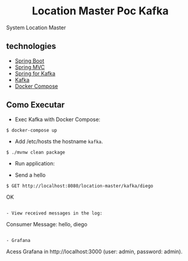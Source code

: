 <h1 align="center">
  Location Master Poc Kafka
</h1>

System Location Master

## technologies
 
- [Spring Boot](https://spring.io/projects/spring-boot)
- [Spring MVC](https://docs.spring.io/spring-framework/reference/web/webmvc.html)
- [Spring for Kafka](https://docs.spring.io/spring-kafka/reference/html/)
- [Kafka](https://kafka.apache.org)
- [Docker Compose](https://docs.docker.com/compose/)

## Como Executar

- Exec  Kafka with  Docker Compose:
```
$ docker-compose up
```

- Add /etc/hosts the hostname `kafka`.
```
$ ./mvnw clean package
```
- Run application:

- Send a  hello
```
$ GET http://localhost:8080/location-master/kafka/diego
```

OK
```

- View received messages in the log:
```
Consumer Message: hello, diego
```

- Grafana
```
Acess  Grafana in http://localhost:3000 (user: admin, password: admin).
```
